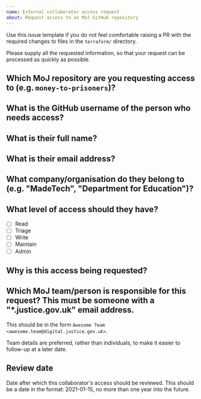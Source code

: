 ```yaml
---
name: External collaborator access request
about: Request access to an MoJ GitHub repository
---
```


Use this issue template if you do not feel comfortable raising a PR with the required changes to files in the `terraform/` directory.

Please supply all the requested information, so that your request can be processed as quickly as possible.

## Which MoJ repository are you requesting access to (e.g. `money-to-prisoners`)?

<!-- MoJ repository name -->

## What is the GitHub username of the person who needs access?

<!-- External collaborator's GitHub username -->

## What is their full name?

<!-- External collaborator's full name -->

## What is their email address?

<!-- External collaborator's email address -->

## What company/organisation do they belong to (e.g. "MadeTech", "Department for Education")?

<!-- External collaborator's organisation -->

## What level of access should they have?

- [ ] Read
- [ ] Triage
- [ ] Write
- [ ] Maintain
- [ ] Admin

## Why is this access being requested?

<!-- Reason why the external collaborator needs access -->

## Which MoJ team/person is responsible for this request? This must be someone with a "*.justice.gov.uk" email address.

This should be in the form `Awesome Team <awesome.team@digital.justice.gov.uk>`.

Team details are preferred, rather than individuals, to make it easier to follow-up at a later date.

<!-- Name and email address of responsible MoJ team/person -->

## Review date

Date after which this collaborator's access should be reviewed. This should be a date in the format: 2021-01-15, no more than one year into the future.

<!-- Review date -->

